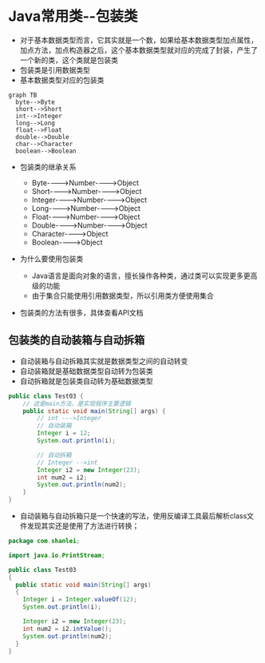 # Java常用类--包装类

- 对于基本数据类型而言，它其实就是一个数，如果给基本数据类型加点属性，加点方法，加点构造器之后，这个基本数据类型就对应的完成了封装，产生了一个新的类，这个类就是包装类
- 包装类是引用数据类型
- 基本数据类型对应的包装类

```mermaid
graph TB
  byte-->Byte
  short-->Short
  int-->Integer
  long-->Long
  float-->Float
  double-->Double
  char-->Character
  boolean-->Boolean
```

- 包装类的继承关系
  - Byte---->Number---->Object
  - Short---->Number---->Object
  - Integer---->Number---->Object
  - Long---->Number---->Object
  - Float---->Number---->Object
  - Double---->Number---->Object
  - Character---->Object
  - Boolean---->Object

- 为什么要使用包装类
  - Java语言是面向对象的语言，擅长操作各种类，通过类可以实现更多更高级的功能
  - 由于集合只能使用引用数据类型，所以引用类方便使用集合
- 包装类的方法有很多，具体查看API文档

## 包装类的自动装箱与自动拆箱

- 自动装箱与自动拆箱其实就是数据类型之间的自动转变
- 自动装箱就是基础数据类型自动转为包装类
- 自动拆箱就是包装类自动转为基础数据类型

```java
public class Test03 {
    // 这是main方法，是实现程序主要逻辑
    public static void main(String[] args) {
        // int --->Integer
        // 自动装箱
        Integer i = 12;
        System.out.println(i);

        // 自动拆箱
        // Integer -->int
        Integer i2 = new Integer(23);
        int num2 = i2;
        System.out.println(num2);
    }
}
```

- 自动装箱与自动拆箱只是一个快速的写法，使用反编译工具最后解析class文件发现其实还是使用了方法进行转换；

```java
package com.shanlei;

import java.io.PrintStream;

public class Test03
{
  public static void main(String[] args)
  {
    Integer i = Integer.valueOf(12);
    System.out.println(i);

    Integer i2 = new Integer(23);
    int num2 = i2.intValue();
    System.out.println(num2);
  }
}
```



